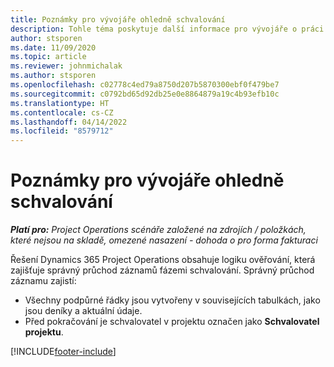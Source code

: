 ```yaml
---
title: Poznámky pro vývojáře ohledně schvalování
description: Tohle téma poskytuje další informace pro vývojáře o práci se schváleními.
author: stsporen
ms.date: 11/09/2020
ms.topic: article
ms.reviewer: johnmichalak
ms.author: stsporen
ms.openlocfilehash: c02778c4ed79a8750d207b5870300ebf0f479be7
ms.sourcegitcommit: c0792bd65d92db25e0e8864879a19c4b93efb10c
ms.translationtype: HT
ms.contentlocale: cs-CZ
ms.lasthandoff: 04/14/2022
ms.locfileid: "8579712"
---
```

# <a name="developer-notes-for-approvals"></a>Poznámky pro vývojáře ohledně schvalování

_**Platí pro:** Project Operations scénáře založené na zdrojích / položkách, které nejsou na skladě, omezené nasazení - dohoda o pro forma fakturaci_

Řešení Dynamics 365 Project Operations obsahuje logiku ověřování, která zajišťuje správný průchod záznamů fázemi schvalování. Správný průchod záznamu zajistí: 

  - Všechny podpůrné řádky jsou vytvořeny v souvisejících tabulkách, jako jsou deníky a aktuální údaje.
  - Před pokračování je schvalovatel v projektu označen jako **Schvalovatel projektu**.


[!INCLUDE[footer-include](../includes/footer-banner.md)]